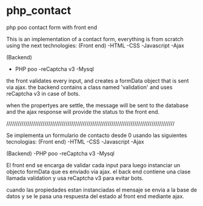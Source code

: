 # php_contact
php poo contact form with front end

This is an implementation of a contact form, everything is from scratch using the next technologies:
(Front end)
-HTML
-CSS
-Javascript
-Ajax

(Backend)
- PHP poo
-reCaptcha v3
-Mysql

the front validates every input, and creates a formData object that is sent via ajax.
the backend contains a class named 'validation' and uses reCaptcha v3 in case of bots.

when the propertyes are settle, the message will be sent to the database 
and the ajax response will provide the status to the front end.

////////////////////////////////////////////////////////////////////////////////////////

Se implementa un formulario de contacto desde 0
usando las siguientes tecnologias:
(Front end)
-HTML
-CSS
-Javascript
-Ajax

(Backend)
-PHP poo
-reCaptcha v3
-Mysql

El front end se encarga de validar cada input para luego instanciar un objecto formData que es enviado via ajax.
el back end contiene una clase llamada validation y usa reCaptcha v3 para evitar bots.

cuando las propiedades estan instanciadas el mensaje se envia a la base de datos
y se le pasa una respuesta del estado al front end mediante ajax.

